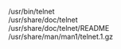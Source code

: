 /usr/bin/telnet  
/usr/share/doc/telnet  
/usr/share/doc/telnet/README  
/usr/share/man/man1/telnet.1.gz  
